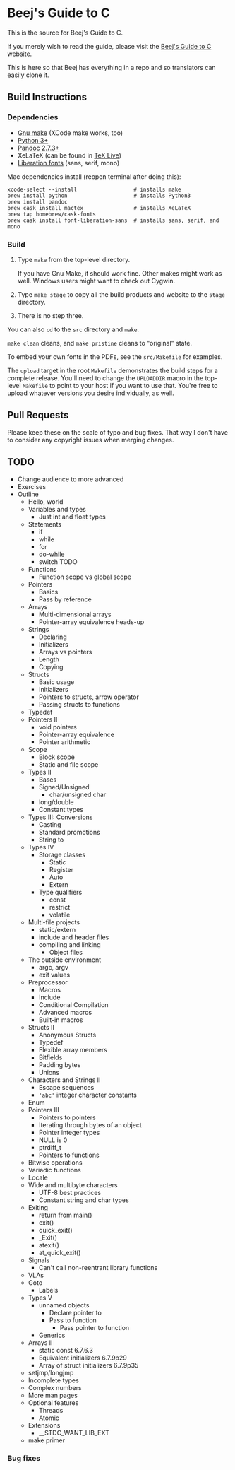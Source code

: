 # Beej's Guide to C

This is the source for Beej's Guide to C.

If you merely wish to read the guide, please visit the [Beej's Guide to
C](https://beej.us/guide/bgc/) website.

This is here so that Beej has everything in a repo and so translators
can easily clone it.

## Build Instructions

### Dependencies

* [Gnu make](https://www.gnu.org/software/make/) (XCode make works, too)
* [Python 3+](https://www.python.org/)
* [Pandoc 2.7.3+](https://pandoc.org/)
* XeLaTeX (can be found in [TeX Live](https://www.tug.org/texlive/))
* [Liberation fonts](https://en.wikipedia.org/wiki/Liberation_fonts) (sans, serif, mono)

Mac dependencies install (reopen terminal after doing this):

```
xcode-select --install                  # installs make
brew install python                     # installs Python3
brew install pandoc
brew cask install mactex                # installs XeLaTeX
brew tap homebrew/cask-fonts
brew cask install font-liberation-sans  # installs sans, serif, and mono
```

### Build

1. Type `make` from the top-level directory.

   If you have Gnu Make, it should work fine.  Other makes might work as
   well.  Windows users might want to check out Cygwin.

2. Type `make stage` to copy all the build products and website to the
   `stage` directory.

3. There is no step three.

You can also `cd` to the `src` directory and `make`.

`make clean` cleans, and `make pristine` cleans to "original" state.

To embed your own fonts in the PDFs, see the `src/Makefile` for examples.

The `upload` target in the root `Makefile` demonstrates the build steps
for a complete release.  You'll need to change the `UPLOADDIR` macro in
the top-level `Makefile` to point to your host if you want to use that.
You're free to upload whatever versions you desire individually, as
well.

## Pull Requests

Please keep these on the scale of typo and bug fixes. That way I don't
have to consider any copyright issues when merging changes.

## TODO

* Change audience to more advanced
* Exercises
* Outline
  * Hello, world
  * Variables and types
    * Just int and float types
  * Statements
    * if
    * while
    * for
    * do-while
    * switch  TODO
  * Functions
    * Function scope vs global scope
  * Pointers
    * Basics
    * Pass by reference
  * Arrays
    * Multi-dimensional arrays
    * Pointer-array equivalence heads-up
  * Strings
    * Declaring
    * Initializers
    * Arrays vs pointers
    * Length
    * Copying
  * Structs
    * Basic usage
    * Initializers
    * Pointers to structs, arrow operator
    * Passing structs to functions
  * Typedef
  * Pointers II
    * void pointers
    * Pointer-array equivalence
    * Pointer arithmetic
  * Scope
    * Block scope
    * Static and file scope
  * Types II
    * Bases
    * Signed/Unsigned
      * char/unsigned char
    * long/double
    * Constant types
  * Types III: Conversions
    * Casting
    * Standard promotions
    * String to
  * Types IV
    * Storage classes
      * Static
      * Register
      * Auto
      * Extern
    * Type qualifiers
      * const
      * restrict
      * volatile
  * Multi-file projects
    * static/extern
    * include and header files
    * compiling and linking
      * Object files
  * The outside environment
    * argc, argv
    * exit values
  * Preprocessor
    * Macros
    * Include
    * Conditional Compilation
    * Advanced macros
    * Built-in macros
  * Structs II
    * Anonymous Structs
    * Typedef
    * Flexible array members
    * Bitfields
    * Padding bytes
    * Unions
  * Characters and Strings II
    * Escape sequences
    * `'abc'` integer character constants
  * Enum
  * Pointers III
    * Pointers to pointers
    * Iterating through bytes of an object
    * Pointer integer types
    * NULL is 0
    * ptrdiff_t
    * Pointers to functions
  * Bitwise operations
  * Variadic functions
  * Locale
  * Wide and multibyte characters
    * UTF-8 best practices
    * Constant string and char types
  * Exiting
    * return from main()
    * exit()
    * quick_exit()
    * _Exit()
    * atexit()
    * at_quick_exit()
  * Signals
    * Can't call non-reentrant library functions
  * VLAs
  * Goto
    * Labels
  * Types V
    * unnamed objects
      * Declare pointer to
      * Pass to function
        * Pass pointer to function
    * Generics
  * Arrays II
    * static const 6.7.6.3
    * Equivalent initializers 6.7.9p29
    * Array of struct initializers 6.7.9p35
  * setjmp/longjmp
  * Incomplete types
  * Complex numbers
  * More man pages
  * Optional features
    * Threads
    * Atomic
  * Extensions
    * __STDC_WANT_LIB_EXT
  * make primer

### Bug fixes

